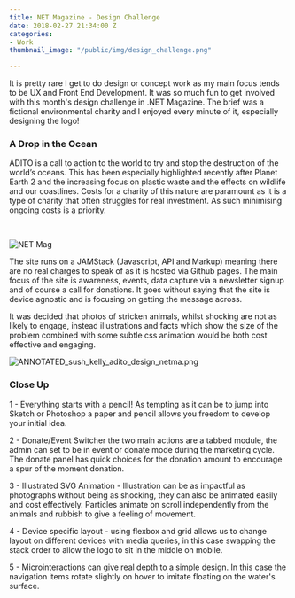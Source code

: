 ```yaml
---
title: NET Magazine - Design Challenge
date: 2018-02-27 21:34:00 Z
categories:
- Work
thumbnail_image: "/public/img/design_challenge.png"

---
```


It is pretty rare I get to do design or concept work as my main focus tends to be UX and Front End Development. It was so much fun to get involved with this month's design challenge in .NET Magazine. The brief was a fictional environmental charity and I enjoyed every minute of it, especially designing the logo!


### A Drop in the Ocean

ADITO is a call to action to the world to try and stop the destruction of the world’s oceans. This has been especially highlighted recently after Planet Earth 2 and the increasing focus on plastic waste and the effects on wildlife and our coastlines. Costs for a charity of this nature are paramount as it is a type of charity that often struggles for real investment. As such minimising ongoing costs is a priority. 
<!--more--> 
<p><img  src="{{ site.baseurl }}/uploads/design_challenge.png" alt="NET Mag"  /></p>


The site runs on a JAMStack (Javascript, API and Markup) meaning there are no real charges to speak of as it is hosted via Github pages. The main focus of the site is awareness, events, data capture via a newsletter signup and of course a call for donations. It goes without saying that the site is device agnostic and is focusing on getting the message across. 

It was decided that photos of stricken animals, whilst shocking are not as likely to engage, instead illustrations and facts which show the size of the problem combined with some subtle css animation would be both cost effective and engaging. 

![ANNOTATED_sush_kelly_adito_design_netma.png](/uploads/ANNOTATED_sush_kelly_adito_design_netma.png)

### Close Up

1 - Everything starts with a pencil! As tempting as it can be to jump into Sketch or Photoshop a paper and pencil allows you freedom to develop your initial idea.

2 - Donate/Event Switcher the two main actions are a tabbed module, the admin can set to be in event or donate mode during the marketing cycle. The donate panel has quick choices for the donation amount to encourage a spur of the moment donation.

3 - Illustrated SVG Animation - Illustration can be as impactful as photographs without being as shocking, they can also be animated easily and cost effectively. Particles animate on scroll independently from the animals and rubbish to give a feeling of movement. 

4 - Device specific layout - using flexbox and grid allows us to change layout on different devices with media queries, in this case swapping the stack order to allow the logo to sit in the middle on mobile.

5 - Microinteractions can give real depth to a simple design. In this case the navigation items rotate slightly on hover to imitate floating on the water's surface.



